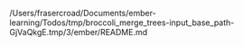 /Users/frasercroad/Documents/ember-learning/Todos/tmp/broccoli_merge_trees-input_base_path-GjVaQkgE.tmp/3/ember/README.md